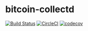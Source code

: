 # bitcoin-collectd 

[![Build Status](https://travis-ci.org/hawkingrei/bitcoin-collectd.svg?branch=master)](https://travis-ci.org/hawkingrei/bitcoin-collectd)
[![CircleCI](https://circleci.com/gh/hawkingrei/bitcoin-collectd/tree/master.svg?style=svg)](https://circleci.com/gh/hawkingrei/bitcoin-collectd/tree/master)
[![codecov](https://codecov.io/gh/hawkingrei/bitcoin-collectd/branch/master/graph/badge.svg)](https://codecov.io/gh/hawkingrei/bitcoin-collectd)
